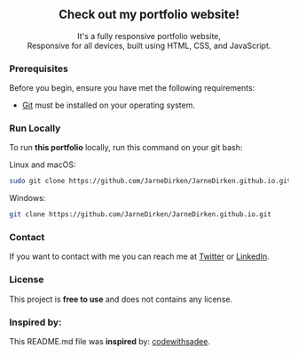 <div align="center">

  <h2 align="center">Check out my portfolio website!</h2>

  It's a fully responsive portfolio website, <br />Responsive for all devices, built using HTML, CSS, and JavaScript.

</div>

### Prerequisites

Before you begin, ensure you have met the following requirements:

* [Git](https://git-scm.com/downloads "Download Git") must be installed on your operating system.

### Run Locally

To run **this portfolio** locally, run this command on your git bash:

Linux and macOS:

```bash
sudo git clone https://github.com/JarneDirken/JarneDirken.github.io.git
```

Windows:

```bash
git clone https://github.com/JarneDirken/JarneDirken.github.io.git
```

### Contact

If you want to contact with me you can reach me at [Twitter](https://twitter.com/jarne_dirken) or [LinkedIn](https://www.linkedin.com/in/jarne-dirken-a37141252/).

### License

This project is **free to use** and does not contains any license.

### Inspired by:

This README.md file was **inspired** by: [codewithsadee](https://github.com/codewithsadee).
